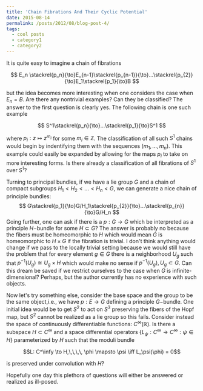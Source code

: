 ```yaml
---
title: 'Chain Fibrations And Their Cyclic Potential'
date: 2015-08-14
permalink: /posts/2012/08/blog-post-4/
tags:
  - cool posts
  - category1
  - category2
---
```


It is quite easy to imagine a chain of fibrations 

$$
E_n \stackrel{p_n}{\to}E_{n-1}\stackrel{p_{n-1}}{\to}...\stackrel{p_{2}}{\to}E_1\stackrel{p_1}{\to}B
$$

but the idea becomes more interesting when one considers the case when $E_n=B$. Are there any nontrivial examples? Can they be classified? The answer to the first question is clearly yes. The following chain is one such example

$$
S^1\stackrel{p_n}{\to}...\stackrel{p_1}{\to}S^1
$$

where $p_i: z\mapsto z^{m_i}$ for some $m_i\in \mathbb{Z}$. The classification of all such $S^1$ chains would begin by indentifying them with the sequences $(m_1,...,m_n)$. This example could easily be expanded by allowing for the maps $p_i$ to take on more interesting forms. Is there already a classification of all fibrations of $S^1$ over $S^1$?

Turning to principal bundles, if we have a lie group $G$ and a chain of compact subgroups $H_1<H_2<...<H_n<G$, we can generate a nice chain of principle bundles:
$$
G\stackrel{p_1}{\to}G/H_1\stackrel{p_{2}}{\to}...\stackrel{p_{n}}{\to}G/H_n
$$
Going further, one can ask if there is a $p: G\to G$ which be interpreted as a principle $H-$bundle for some $H\subset G$? The answer is probably no because the fibers must be homeomorphic to $H$ which would mean $G$ is homeomorphic to $H\times G$ if the fibration is trivial. I don't think anything would change if we pass to the locally trivial setting because we would still have the problem that for every element $g\in G$ there is a neighborhood $U_g$ such that $p^{-1}(U_g)\cong U_g \times H$ which would make no sense if $p^{-1}(U_g),U_g \subset G$. Can this dream be saved if we restrict ourselves to the case when $G$ is infinite-dimensional? Perhaps, but the author currently has no experience with such objects.

Now let's try something else, consider the base space and the group to be the same object,i.e., we have $p: E\to G$ defining a principle $G-$bundle. One initial idea would be to get $S^2$ to act on $S^3$ preserving the fibers of the Hopf map, but $S^2$ cannot be realized as a lie group so this fails. Consider instead the space of continuously differentiable functions: $C^\infty (\mathbb{R})$. Is there a subspace $H\subset C^\infty$ and a space differential operators $\{L_\psi: C^\infty \to C^\infty: \psi \in H\}$ parameterized by $H$ such that the moduli bundle 

$$L: C^\infy \to H,\,\,\,\, \phi \mapsto \psi \iff L_\psi(\phi) = 0$$ 

is preserved under convolution with $H$? 

Hopefully one day this plethora of questions will either be answered or realized as ill-posed.




